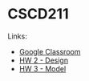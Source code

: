 # CSCD211

Links:
* <a href ="https://classroom.google.com/c/Nzk5OTQ3MjE1MTY5" target="_blank">Google Classroom</a>
* <a href="https://classroom.github.com/a/Tr2ytVOg" target="_blank">HW 2 - Design</a>
* <a href="https://classroom.github.com/a/FH0LsBlg" target="_blank">HW 3 - Model</a>


